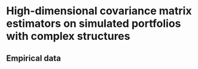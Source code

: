 # High-dimensional covariance matrix estimators on simulated portfolios with complex structures
## Empirical data
